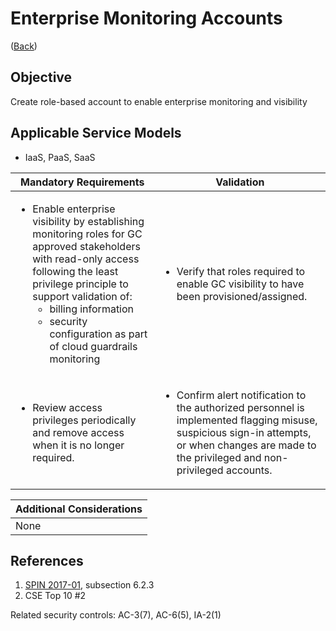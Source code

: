 # Enterprise Monitoring Accounts

([Back](../README.md))

## Objective

Create role-based account to enable enterprise monitoring and visibility

## Applicable Service Models

- IaaS, PaaS, SaaS

| Mandatory Requirements                                                                                                                                                                                                                                                                                          | Validation                                                                                                                                                                                                    |
| --------------------------------------------------------------------------------------------------------------------------------------------------------------------------------------------------------------------------------------------------------------------------------------------------------------- | ------------------------------------------------------------------------------------------------------------------------------------------------------------------------------------------------------------- |
| <ul><li>Enable enterprise visibility by establishing monitoring roles for GC approved stakeholders with read-only access following the least privilege principle to support validation of:<ul><li>billing information</li><li>security configuration as part of cloud guardrails monitoring</li></ul></li></ul> | <ul><li>Verify that roles required to enable GC visibility to have been provisioned/assigned.</li></ul>                                                                                                       |
| <ul><li>Review access privileges periodically and remove access when it is no longer required.</li></ul>                                                                                                                                                                                                        | <ul><li>Confirm alert notification to the authorized personnel is implemented flagging misuse, suspicious sign-in attempts, or when changes are made to the privileged and non-privileged accounts.</li></ul> |

| Additional Considerations |
| ------------------------- |
| None                      |

## References

1. [SPIN 2017-01](https://www.canada.ca/en/treasury-board-secretariat/services/access-information-privacy/security-identity-management/direction-secure-use-commercial-cloud-services-spin.html), subsection 6.2.3
2. CSE Top 10 #2

Related security controls: AC-3(7), AC-6(5), IA-2(1)
